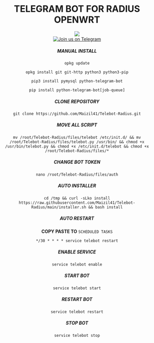<h1 align="center">
  TELEGRAM BOT FOR RADIUS OPENWRT 
</h1>

<div align="center">
 <a><img src="https://img.shields.io/badge/Version-2.2-blue"></a>
 <br/>
 <a target="_blank" href="https://t.me/mutiara_wrt"><img src="https://img.shields.io/badge/Telegram-Join%20Us-blue?logo=telegram" alt="Join us on Telegram"></a>

##### MANUAL INSTALL
```
opkg update
```
```
opkg install git git-http python3 python3-pip
```
```
pip3 install pymysql python-telegram-bot
```
```
pip install python-telegram-bot[job-queue]
```

##### CLONE REPOSITORY
```
git clone https://github.com/Maizil41/Telebot-Radius.git
```
##### MOVE ALL SCRIPT
```
mv /root/Telebot-Radius/files/telebot /etc/init.d/ && mv /root/Telebot-Radius/files/telebot.py /usr/bin/ && chmod +x /usr/bin/telebot.py && chmod +x /etc/init.d/telebot && chmod +x /root/Telebot-Radius/files/*
```
##### CHANGE BOT TOKEN
```
nano /root/Telebot-Radius/files/auth
```

##### AUTO INSTALLER

```
cd /tmp && curl -sLko install https://raw.githubusercontent.com/Maizil41/Telebot-Radius/main/installer.sh && bash install
```

##### AUTO RESTART
**COPY PASTE TO** `SCHEDULED TASKS`
```
*/30 * * * * service telebot restart
```

##### ENABLE SERVICE 

```
service telebot enable
```

##### START BOT 

```
service telebot start
```

##### RESTART BOT 

```
service telebot restart
```

##### STOP BOT 

```
service telebot stop
```
